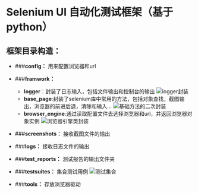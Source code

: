 # Selenium UI 自动化测试框架（基于python）
## 框架目录构造： ##


- ###**config：**
用来配置浏览器和url



- ###**framwork：**
	- **logger**：封装了日志输入，包括文件输出和控制台的输出
		![logger封装](http://p4uuxwp7i.bkt.clouddn.com/logger%E8%B4%B4%E5%9B%BE.png)
	- **base_page**:封装了selenium库中常用的方法，包括对象查找，截图输出，浏览器的前进后退，清除和输入...
		![基础方法的二次封装](http://p4uuxwp7i.bkt.clouddn.com/bage%E6%98%BE%E7%A4%BA.png)
	- **browser_engine**:通过读取配置文件去选择浏览器和url，并返回浏览器对象实例
		![浏览器引擎类封装](http://p4uuxwp7i.bkt.clouddn.com/browser%E6%98%BE%E7%A4%BA.png)


- ###**screenshots：**
接收截图文件的输出



- ###**logs：**
接收日志文件的输出



- ###**test_reports：**
测试报告的输出文件夹



- ###**testsuites：**
集合测试用例
	![测试集合](http://p4uuxwp7i.bkt.clouddn.com/%E6%B5%8B%E8%AF%95%E6%8A%A5%E5%91%8A%E6%98%BE%E7%A4%BA.png)


- ###**tools：**
存放浏览器驱动
	